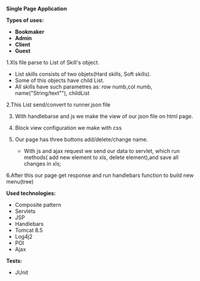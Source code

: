 **Single Page Application**



**Types of uses:**
*   **Bookmaker**
*   **Admin**
*   **Client**
*   **Guest**


1.Xls file parse to List of Skill's object.
   - List<Skill> skills consists of two objets(Hard skills, Soft skills). 
   - Some of this objects have child List. 
   - All skills have such parametres as: row numb,col numb, name("String/text""), childList

2.This List send/convert to runner.json file

3. With handlebarse and js we make the view of our json file on html page.

4. Block view configuration we make with css

5. Our page has three buttons add/delete/change name.
   - With js and ajax request we send our data to servlet, which run methods( add new element to xls, delete element),and save all changes in xls;

6.After this our page get response and run handlebars function to build new menu(tree)


**Used technologies:**
*  Composite pattern
*  Servlets
*  JSP
*  Handlebars
*  Tomcat 8.5
*  Log4j2
*  POI   
*  Ajax

**Tests:**
*  JUnit
